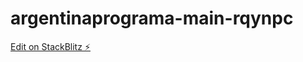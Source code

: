 # argentinaprograma-main-rqynpc

[Edit on StackBlitz ⚡️](https://stackblitz.com/edit/argentinaprograma-main-rqynpc)